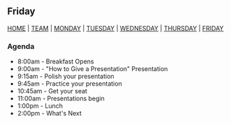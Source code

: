 ## Friday

[HOME](https://witny-summer-guild-2018.github.io/) |
[TEAM](instructors.md) |
[MONDAY](https://witny-summer-guild-2018.github.io/monday) |
[TUESDAY](https://witny-summer-guild-2018.github.io/tuesday) |
[WEDNESDAY](https://witny-summer-guild-2018.github.io/wednesday) |
[THURSDAY](https://witny-summer-guild-2018.github.io/thursday) |
[FRIDAY](https://witny-summer-guild-2018.github.io/friday)


### Agenda

* 8:00am - Breakfast Opens
* 9:00am - "How to Give a Presentation" Presentation
* 9:15am - Polish your presentation
* 9:45am - Practice your presentation
* 10:45am - Get your seat
* 11:00am - Presentations begin
* 1:00pm - Lunch
* 2:00pm - What's Next
